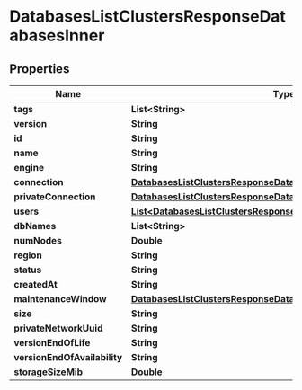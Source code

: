 

# DatabasesListClustersResponseDatabasesInner


## Properties

| Name | Type | Description | Notes |
|------------ | ------------- | ------------- | -------------|
|**tags** | **List&lt;String&gt;** |  |  [optional] |
|**version** | **String** |  |  [optional] |
|**id** | **String** |  |  [optional] |
|**name** | **String** |  |  [optional] |
|**engine** | **String** |  |  [optional] |
|**connection** | [**DatabasesListClustersResponseDatabasesInnerConnection**](DatabasesListClustersResponseDatabasesInnerConnection.md) |  |  [optional] |
|**privateConnection** | [**DatabasesListClustersResponseDatabasesInnerPrivateConnection**](DatabasesListClustersResponseDatabasesInnerPrivateConnection.md) |  |  [optional] |
|**users** | [**List&lt;DatabasesListClustersResponseDatabasesInnerUsersInner&gt;**](DatabasesListClustersResponseDatabasesInnerUsersInner.md) |  |  [optional] |
|**dbNames** | **List&lt;String&gt;** |  |  [optional] |
|**numNodes** | **Double** |  |  [optional] |
|**region** | **String** |  |  [optional] |
|**status** | **String** |  |  [optional] |
|**createdAt** | **String** |  |  [optional] |
|**maintenanceWindow** | [**DatabasesListClustersResponseDatabasesInnerMaintenanceWindow**](DatabasesListClustersResponseDatabasesInnerMaintenanceWindow.md) |  |  [optional] |
|**size** | **String** |  |  [optional] |
|**privateNetworkUuid** | **String** |  |  [optional] |
|**versionEndOfLife** | **String** |  |  [optional] |
|**versionEndOfAvailability** | **String** |  |  [optional] |
|**storageSizeMib** | **Double** |  |  [optional] |



